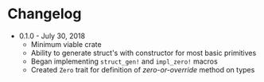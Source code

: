 # Changelog
* 0.1.0 - July 30, 2018
    * Minimum viable crate
    * Ability to generate struct's with constructor for most basic primitives
    * Began implementing `struct_gen!` and `impl_zero!` macros
    * Created `Zero` trait for definition of *zero-or-override* method on types